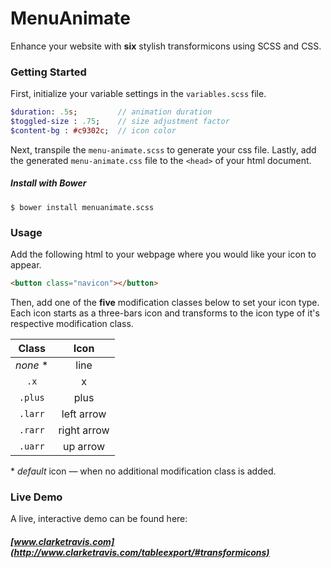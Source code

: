 # MenuAnimate
Enhance your website with **six** stylish transformicons using SCSS and CSS.

### Getting Started

First, initialize your variable settings in the `variables.scss` file.

```sass
$duration: .5s;         // animation duration 
$toggled-size : .75;    // size adjustment factor
$content-bg : #c9302c;  // icon color
```
Next, transpile the `menu-animate.scss` to generate your css file.
Lastly, add the generated `menu-animate.css` file to the `<head>` of your html document.

##### Install with Bower
```shell
$ bower install menuanimate.scss
```

### Usage
Add the following html to your webpage where you would like your icon to appear.

```html
<button class="navicon"></button>
```

Then, add one of the **five** modification classes below to set your icon type. Each icon starts as a three-bars icon and transforms to the icon type of it's respective modification class. 

|   Class  |    Icon     |
| :------: |   :------:  |
| _none_ * |    line     |
|   `.x`   |      x      |
| `.plus`  |     plus    |
| `.larr`  | left arrow  |
| `.rarr`  | right arrow |
| `.uarr`  |   up arrow  |

*&nbsp;_default_ icon &mdash; when no additional modification class is added.

### Live Demo 
A live, interactive demo can be found here:
##### [www.clarketravis.com](http://www.clarketravis.com/tableexport/#transformicons)



